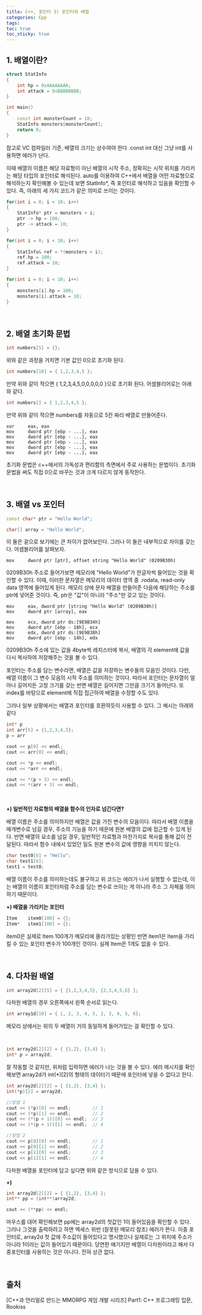 ```yaml
---
title: C++, 포인터 3) 포인터와 배열
categories: Cpp
tags: 
toc: true
toc_sticky: true
---
```

## **1. 배열이란?**

```c++
struct StatInfo
{
    int hp = 0xAAAAAAAA;
    int attack = 0xBBBBBBBB;
}

int main()
{
    const int monsterCount = 10;
    StatInfo monsters[monsterCount];
    return 0;
}
```

참고로 VC 컴파일러 기준, 배열의 크기는 상수여야 한다. const int 대신 그냥 int를 사용하면 에러가 난다. 

이때 배열의 이름은 해당 자료형이 아닌 배열의 시작 주소, 정확히는 시작 위치를 가리키는 해당 타입의 포인터로 해석된다. auto를 이용하여 C++에서 배열을 어떤 자료형으로 해석하는지 확인해볼 수 있는데 보면 StatInfo*, 즉 포인터로 해석하고 있음을 확인할 수 있다. 즉, 아래의 세 가지 코드가 같은 의미로 쓰이는 것이다. 

```c++
for(int i = 0; i < 10; i++)
{
    StatInfo* ptr = monsters + i;
    ptr -> hp = 100;
    ptr -> attack = 10;
}
```
```c++
for(int i = 0; i < 10; i++)
{
    StatInfo& ref = *(monsters + i);
    ref.hp = 100;
    ref.attack = 10;
}
```
```c++
for(int i = 0; i < 10; i++)
{
    monsters[i].hp = 100;
    monsters[i].attack = 10;
}
```
<br/>

## **2. 배열 초기화 문법**

```c++
int numbers[5] = {};
```
위와 같은 과정을 거치면 기본 값인 0으로 초기화 된다. 

```c++
int numbers[10] = { 1,2,3,4,5 };
```

만약 위와 같이 적으면 { 1,2,3,4,5,0,0,0,0,0 }으로 초기화 된다. 
어셈블리어로는 아래와 같다. 

```c++
int numbers[] = { 1,2,3,4,5 };
```

만약 위와 같이 적으면 numbers를 자동으로 5칸 짜리 배열로 만들어준다. 

```
xor     eax, eax
mov     dword ptr [ebp - ...], eax
mov     dword ptr [ebp - ...], eax
mov     dword ptr [ebp - ...], eax
mov     dword ptr [ebp - ...], eax
mov     dword ptr [ebp - ...], eax
```

초기화 문법은 c++에서의 가독성과 편리함의 측면에서 주로 사용하는 문법이다. 초기화 문법을 써도 직접 0으로 바꾸는 것과 크게 다르지 않게 동작한다.

<br/>

## **3. 배열 vs 포인터**

```c++
const char* ptr = "Hello World";
```
```c++
char[] array = "Hello World";
```

이 둘은 겉으로 보기에는 큰 차이가 없어보인다. 그러나 이 둘은 내부적으로 차이를 갖는다. 어셈블리어를 살펴보자. 

```
mov     dword ptr [ptr], offset string "Hello World" (0209B30h)
```
0209B30h 주소로 들어가보면 메모리에 "Hello World"가 한글자씩 들어있는 것을 확인할 수 있다. 이때, 이러한 문자열은 메모리의 데이터 영역 중 .rodata, read-only data 영역에 들어있게 된다. 메모리 상에 문자 배열을 만들어준 다음에 해당하는 주소를 ptr에 넣어준 것이다. 즉, ptr은 "값"이 아니라 "주소"만 갖고 있는 것이다. 

```
mov     eax, dword ptr [string "Hello World" (0209B30h)]
mov     dword ptr [array], eax

mov     ecx, dword ptr ds:[9E9B34h]
mov     dword ptr [ebp - 18h], ecx
mov     edx, dword ptr ds:[9E9B38h]
mov     dword ptr [ebp - 14h], edx

```

0209B30h 주소에 있는 값을 4byte씩 레지스터에 복사, 배열의 각 element에 값을 다시 복사하여 저장해주는 것을 볼 수 있다.

포인터는 주소를 담는 변수라면, 배열은 값을 저장하는 변수들의 모음인 것이다. 다만, 배열 이름이 그 변수 모음의 시작 주소를 의미하는 것이다. 따라서 포인터는 문자열이 얼마나 길어지든 고정 크기를 갖는 반면 배열은 길어지면 그만큼 크기가 들어난다. 또 index를 바탕으로 element에 직접 접근하여 배열을 수정할 수도 있다. 

그러나 일부 상황에서는 배열과 포인터를 호환하듯이 사용할 수 있다. 그 예시는 아래와 같다

```c++
int* p
int arr[5] = {1,2,3,4,5};
p = arr

cout << p[0] << endl;
cout << arr[0] << endl;

cout << *p << endl;
cout << *arr << endl;

cout << *(p + 3) << endl;
cout << *(arr + 3) << endl;
``` 

<br/>

**+) 일반적인 자료형의 배열을 함수의 인자로 넘긴다면?**
 
배열 이름은 주소를 의미하지만 배열은 값을 가진 변수의 모음이다. 따라서 배열 이름을 매개변수로 넘길 경우, 주소의 기능을 하기 때문에 원본 배열의 값에 접근할 수 있게 된다. 반면 배열의 요소를 넘길 경우, 일반적인 자료형과 마찬가지로 복사를 통해 값이 전달된다. 따라서 함수 내에서 있었던 일도 원본 변수의 값에 영향을 끼치지 않는다.

```c++
char test0[6] = "Hello";
char test1[6];
test1 = test0;
```
배열 이름이 주소를 의미하는데도 불구하고 위 코드는 에러가 나서 실행할 수 없는데, 이는 배열의 이름이 포인터처럼 주소를 담는 변수로 쓰이는 게 아니라 주소 그 자체를 의미하기 때문이다. 


**+) 배열을 가리키는 포인터**
```c++
Item    item0[100] = {};
Item*   item1[100] = {};
```

item0은 실제로 Item 100개가 메모리에 올라가있는 상황인 반면 item1은 Item을 가리킬 수 있는 포인터 변수가 100개인 것이다. 실제 Item은 1개도 없을 수 있다. 

<br/>

## **4. 다차원 배열**

```c++
int array2d[2][5] = { {1,2,3,4,5}, {2,3,4,5,6} };
```
다차원 배열의 경우 오른쪽에서 왼쪽 순서로 읽는다. 

```c++
int array1d[10] = { 1, 2, 3, 4, 5, 2, 3, 4, 5, 6};
```
메모리 상에서는 위의 두 배열이 거의 동일하게 들어가있는 걸 확인할 수 있다. 

<br/>

```c++
int array2d[2][2] = { {1,2}, {3,4} };
int* p = array2d;
```

잘 작동할 것 같지만, 위처럼 입력하면 에러가 나는 것을 볼 수 있다. 에러 메시지를 확인해보면 array2d가 int(*)[2]의 형태의 데이터기 때문에 포인터에 넣을 수 없다고 한다. 

```c++
int array2d[2][2] = { {1,2}, {3,4} };
int(*p)[2] = array2d;

//방법 1
cout << (*p)[0] << endl;        // 1
cout << (*p)[1] << endl;        // 2
cout << (*(p + 1))[0] << endl;  // 3
cout << (*(p + 1))[1] << endl;  // 4

//방법 2
cout << p[0][0] << endl;        // 1
cout << p[0][1] << endl;        // 2
cout << p[1][0] << endl;        // 3
cout << p[1][1] << endl;        // 4
```

다차원 배열을 포인터에 담고 싶다면 위와 같은 방식으로 담을 수 있다. 

**+)**

```c++
int array2d[2][2] = { {1,2}, {3,4} };
int** pp = (int**)array2d;

cout << (**pp) << endl;
```

마우스를 대어 확인해보면 pp에는 array2d의 첫값인 1이 들어있음을 확인할 수 있다. 그러나 그것을 출력하려고 하면 엑세스 위반 (잘못된 메모리 참조) 에러가 뜬다. 이중 포인터로, array2d 첫 값에 주소값이 들어있다고 명시했으나 실제로는 그 위치에 주소가 아니라 1이라는 값이 들어있기 때문이다. 당연한 얘기지만 배열이 다차원이라고 해서 다중포인터를 사용하는 것은 아니다. 전혀 상관 없다. 

<br/>

## **출처**

[C++과 언리얼로 만드는 MMORPG 게임 개발 시리즈] Part1: C++ 프로그래밍 입문, Rookiss
